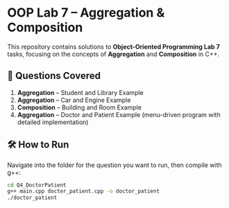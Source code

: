 # OOP Lab 7 – Aggregation & Composition

This repository contains solutions to **Object-Oriented Programming Lab 7** tasks, focusing on the concepts of **Aggregation** and **Composition** in C++.

## 📌 Questions Covered
1. **Aggregation** – Student and Library Example  
2. **Aggregation** – Car and Engine Example  
3. **Composition** – Building and Room Example  
4. **Aggregation** – Doctor and Patient Example (menu-driven program with detailed implementation)

## 🛠️ How to Run
Navigate into the folder for the question you want to run, then compile with g++:

```bash
cd Q4_DoctorPatient
g++ main.cpp docter_patient.cpp -o doctor_patient
./doctor_patient
